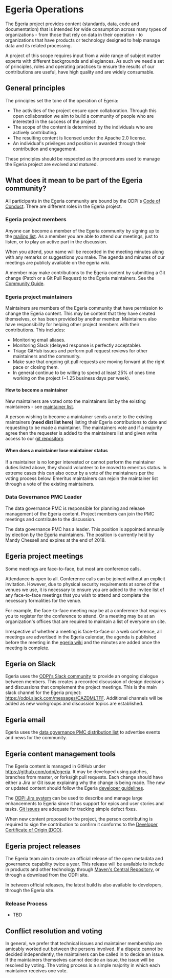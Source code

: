 <!-- SPDX-License-Identifier: Apache-2.0 -->

# Egeria Operations

The Egeria project provides content (standards, data, code and documentation) that is intended for wide consumption
across many types of organizations - from those that rely on data in their operation - to organizations that have products
or technology designed to help manage data and its related processing.

A project of this scope requires input from a wide range of subject matter experts with different backgrounds and allegiances.
As such we need a set of principles, roles and operating practices to ensure the results of our contributions are useful,
have high quality and are widely consumable.

## General principles

The principles set the tone of the operation of Egeria:

* The activities of the project ensure open collaboration.
Through this open collaboration we aim to build a community of people who are interested in the success of the project.
* The scope of the content is determined by the individuals who are actively contributing.
* The resulting content is licensed under the Apache 2.0 license.
* An individual's privileges and position is awarded through their contribution and engagement.

These principles should be respected as the procedures used to manage the Egeria project are evolved and matured.

## What does it mean to be part of the Egeria community?

All participants in the Egeria community are bound by the ODPi's
[Code of Conduct](https://github.com/odpi/specs/wiki/ODPi-Code-of-Conduct).
There are different roles in the Egeria project.

### Egeria project members

Anyone can become a member of the Egeria community by signing up to the [mailing
list](https://lists.odpi.org/g/odpi-pmc-datagovernance).
As a member you are able to attend our meetings, just to listen, or to play an active part in the discussion.

When you attend, your name will be recorded in the meeting minutes along with any remarks or suggestions you make.
The agenda and minutes of our meetings are publicly available on the egeria wiki.

A member may make contributions to the Egeria content by submitting a
Git change (Patch or a Git Pull Request) to the Egeria maintainers.
See the [Community Guide](https://github.com/odpi/egeria/blob/master/CONTRIBUTING.md).

### Egeria project maintainers

Maintainers are members of the Egeria community that have permission to change the Egeria content.
This may be content that they have created themselves, or has been provided by another member.
Maintainers also have responsibility for helping other project members with their contributions.
This includes:
* Monitoring email aliases.
* Monitoring Slack (delayed response is perfectly acceptable).
* Triage GitHub issues and perform pull request reviews for other maintainers and the community.
* Make sure that ongoing git pull requests are moving forward at the right pace or closing them.
* In general continue to be willing to spend at least 25% of ones time
working on the project (~1.25 business days per week).

#### How to become a maintainer

New maintainers are voted onto the maintainers list by the existing maintainers - see
[maintainer list](https://github.com/odpi/egeria/blob/master/MAINTAINERS.md).

A person wishing to become a maintainer sends a note to the existing maintainers **(need dist list here)**
listing their Egeria contributions to date and requesting to be made a maintainer.
The maintainers vote and if a majority agree then the requester
is added to the maintainers list and given write access to our
[git repository](https://github.com/odpi/egeria).

#### When does a maintainer lose maintainer status

If a maintainer is no longer interested or cannot perform the maintainer duties listed above, they
should volunteer to be moved to emeritus status. In extreme cases this can also occur by a vote of
the maintainers per the voting process below.
Emeritus maintainers can rejoin the maintainer list through a vote of the
existing maintainers.

### Data Governance PMC Leader

The data governance PMC is responsible for planning and release management of the
Egeria content.
Project members can join the PMC meetings and contribute to the discussion.

The data governance PMC has a leader.  This position is appointed annually by election by the Egeria maintainers.
The position is currently held by Mandy Chessell and expires at the end of 2018.

## Egeria project meetings

Some meetings are face-to-face, but most are conference calls.

Attendance is open to all.  Conference calls can be joined without an explicit invitation.
However, due to physical security requirements at some of the venues we use,
it is necessary to ensure you are added to the invitee list of any face-to-face meetings
that you wish to attend and complete the necessary formalities for the venue.

For example, the face-to-face meeting may be at a conference that requires you to register for the conference to attend.
Or a meeting may be at an organization's offices that are required to maintain a list of everyone on site.

Irrespective of whether a meeting is face-to-face or a web conference, all meetings are advertised in the Egeria calendar,
the agenda is published before the meeting in the [egeria wiki](https://github.com/odpi/egeria/wiki)
and the minutes are added once the meeting is complete.

## Egeria on Slack

Egeria uses the [ODPi's Slack community](http://slack.odpi.org/) to provide an ongoing dialogue between members.
This creates a recorded discussion of design decisions and discussions that complement the project meetings.
This is the main slack channel for the Egeria project: https://odpi.slack.com/messages/CAZDMLTFF.
Additional channels will be added as new workgroups and discussion topics are established.

## Egeria email

Egeria uses the [data governance PMC distribution list](https://lists.odpi.org/g/odpi-pmc-datagovernance)
to advertise events and news for the community.

## Egeria content management tools

The Egeria content is managed in GitHub under https://github.com/odpi/egeria.
It may be developed using patches, branches from master, or forks/git pull requests.
Each change should have either a Jira or Git issue explaining why the change is being made.
The new or updated content should follow the Egeria [developer guidelines]().

The [ODPi Jira system](https://jira.odpi.org/projects/EGERIA) can be used to describe and manage large
enhancements to Egeria since it has support for epics and user stories and tasks.
[Git issues](https://github.com/odpi/egeria/issues) are adequate for tracking simple defect fixes.

When new content proposed to the project, the person contributing is required to sign the contribution
to confirm it conforms to the [Developer Certificate of Origin (DCO)](https://developercertificate.org/).

## Egeria project releases

The Egeria team aim to create an official release of the open metadata and governance capability twice a year.
This release will be available to include in products and other technology through
[Maven's Central Repository](https://search.maven.org), or through a download from the ODPi site.

In between official releases, the latest build is also available to developers, through the Egeria site.

### Release Process

* TBD

## Conflict resolution and voting

In general, we prefer that technical issues and maintainer membership are amicably worked out
between the persons involved. If a dispute cannot be decided independently, the maintainers can be
called in to decide an issue. If the maintainers themselves cannot decide an issue, the issue will
be resolved by voting. The voting process is a simple majority in which each maintainer receives one vote.


